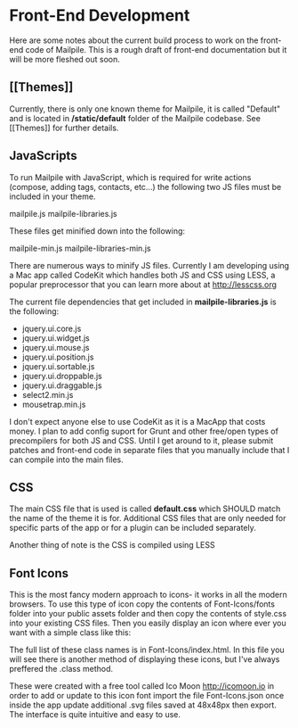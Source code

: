 # Front-End Development

Here are some notes about the current build process to work on the front-end code of Mailpile. This is a  rough draft of front-end documentation but it will be more fleshed out soon.

## [[Themes]]

Currently, there is only one known theme for Mailpile, it is called "Default" and is located in **/static/default** folder of the Mailpile codebase. See [[Themes]] for further details.

## JavaScripts

To run Mailpile with JavaScript, which is required for write actions (compose, adding tags, contacts, etc...) the following two JS files must be included in your theme.

mailpile.js
mailpile-libraries.js

These files get minified down into the following:

mailpile-min.js
mailpile-libraries-min.js

There are numerous ways to minify JS files. Currently I am developing using a Mac app called CodeKit which handles both JS and CSS using LESS, a popular preprocessor that you can learn more about at http://lesscss.org 

The current file dependencies that get included in **mailpile-libraries.js** is the following:

* jquery.ui.core.js
* jquery.ui.widget.js
* jquery.ui.mouse.js
* jquery.ui.position.js
* jquery.ui.sortable.js
* jquery.ui.droppable.js
* jquery.ui.draggable.js
* select2.min.js
* mousetrap.min.js

I don't expect anyone else to use CodeKit as it is a MacApp that costs money. I plan to add config suport for Grunt and other free/open types of precompilers for both JS and CSS. Until I get around to it, please submit patches and front-end code in separate files that you manually include that I can compile into the main files.


## CSS

The main CSS file that is used is called **default.css** which SHOULD match the name of the theme it is for. Additional CSS files that are only needed for specific parts of the app or for a plugin can be included separately. 

Another thing of note is the CSS is compiled using LESS 


## Font Icons

This is the most fancy modern approach to icons- it works in all the modern browsers. To use this type of icon copy the contents of Font-Icons/fonts folder into your public assets folder and then copy the contents of style.css into your existing CSS files. Then you easily display an icon where ever you want with a simple class like this:

<span class="icon-user"></span>
The full list of these class names is in Font-Icons/index.html. In this file you will see there is another method of displaying these icons, but I've always preffered the .class method.

These were created with a free tool called Ico Moon http://icomoon.io in order to add or update to this icon font import the file Font-Icons.json once inside the app update additional .svg files saved at 48x48px then export. The interface is quite intuitive and easy to use.